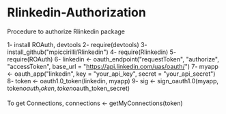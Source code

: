 # Rlinkedin-Authorization
Procedure to authorize Rlinkedin package

1- install ROAuth, devtools
2- require(devtools)
3- install_github("mpiccirilli/Rlinkedin")
4- require(Rlinkedin)
5- require(ROAuth)
6- linkedin <- oauth_endpoint("requestToken", "authorize", "accessToken", base_url = "https://api.linkedin.com/uas/oauth/")
7- myapp <- oauth_app("linkedin", key = "your_api_key", secret = "your_api_secret")
8- token <- oauth1.0_token(linkedin, myapp)
9- sig <- sign_oauth1.0(myapp, token$oauth_token, token$oauth_token_secret)

To get Connections,
connections <- getMyConnections(token)
